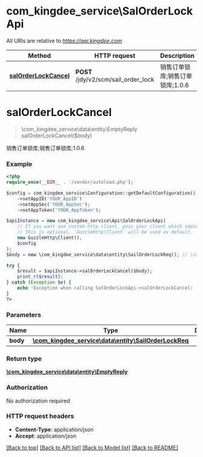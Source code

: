 # com_kingdee_service\SalOrderLockApi

All URIs are relative to *https://api.kingdee.com*

Method | HTTP request | Description
------------- | ------------- | -------------
[**salOrderLockCancel**](SalOrderLockApi.md#salOrderLockCancel) | **POST** /jdy/v2/scm/sail_order_lock | 销售订单锁库;销售订单锁库;1.0.6


# **salOrderLockCancel**
> \com_kingdee_service\data\entity\EmptyReply salOrderLockCancel($body)

销售订单锁库;销售订单锁库;1.0.6

### Example
```php
<?php
require_once(__DIR__ . '/vendor/autoload.php');

$config = com_kingdee_service\Configuration::getDefaultConfiguration()
    ->setAppID('YOUR_AppID')
    ->setAppSec('YOUR_AppSec');
    ->setAppToken('YOUR_AppToken');

$apiInstance = new com_kingdee_service\Api\SalOrderLockApi(
    // If you want use custom http client, pass your client which implements `GuzzleHttp\ClientInterface`.
    // This is optional, `GuzzleHttp\Client` will be used as default.
    new GuzzleHttp\Client(),
    $config
);
$body = new \com_kingdee_service\data\entity\SailOrderLockReq(); // \com_kingdee_service\data\entity\SailOrderLockReq | 

try {
    $result = $apiInstance->salOrderLockCancel($body);
    print_r($result);
} catch (Exception $e) {
    echo 'Exception when calling SalOrderLockApi->salOrderLockCancel: ', $e->getMessage(), PHP_EOL;
}
?>
```

### Parameters

Name | Type | Description  | Notes
------------- | ------------- | ------------- | -------------
 **body** | [**\com_kingdee_service\data\entity\SailOrderLockReq**](../Model/SailOrderLockReq.md)|  |

### Return type

[**\com_kingdee_service\data\entity\EmptyReply**](../Model/EmptyReply.md)

### Authorization

No authorization required

### HTTP request headers

 - **Content-Type**: application/json
 - **Accept**: application/json

[[Back to top]](#) [[Back to API list]](../../README.md#documentation-for-api-endpoints) [[Back to Model list]](../../README.md#documentation-for-models) [[Back to README]](../../README.md)

